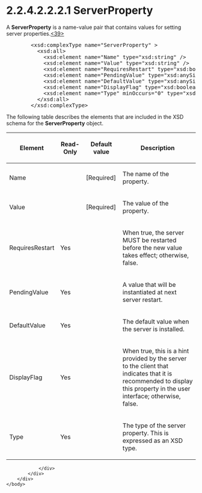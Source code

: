 <html dir="LTR" xmlns:mshelp="http://msdn.microsoft.com/mshelp" xmlns:ddue="http://ddue.schemas.microsoft.com/authoring/2003/5" xmlns:xlink="http://www.w3.org/1999/xlink" xmlns:tool="http://www.microsoft.com/tooltip">
    <head>
        <meta http-equiv="Content-Type" content="text/html; CHARSET=utf-8"></meta>
        <meta name="save" content="history"></meta>
        <title>2.2.4.2.2.2.1 ServerProperty</title>
        <xml>
            <mshelp:toctitle title="2.2.4.2.2.2.1 ServerProperty"></mshelp:toctitle>
            <mshelp:rltitle title="[MS-SSAS]: ServerProperty"></mshelp:rltitle>
            <mshelp:keyword index="A" term="077e49c9-1235-48ec-abfd-303f60531cbe"></mshelp:keyword>
            <mshelp:attr name="DCSext.ContentType" value="open specification"></mshelp:attr>
            <mshelp:attr name="AssetID" value="077e49c9-1235-48ec-abfd-303f60531cbe"></mshelp:attr>
            <mshelp:attr name="TopicType" value="kbRef"></mshelp:attr>
            <mshelp:attr name="DCSext.Title" value="[MS-SSAS]: ServerProperty" />
        </xml>
    </head>
    <body>
        <div id="header">
            <h1 class="heading">2.2.4.2.2.2.1 ServerProperty</h1>
        </div>
        <div id="mainSection">
            <div id="mainBody">
                <div id="allHistory" class="saveHistory"></div>
                <div id="sectionSection0" class="section" name="collapseableSection">
                    

<p>A <b>ServerProperty</b> is a name-value pair that contains
values for setting server properties.<a id="Appendix_A_Target_39"></a><a href="b9ac4859-2662-44ca-b131-9addd8b953dc.htm#Appendix_A_39" aria-label="Product behavior note 39">&lt;39&gt;</a></p>

<dl>
<dd>
<div><pre>   &lt;xsd:complexType name=&quot;ServerProperty&quot; &gt;
     &lt;xsd:all&gt;
       &lt;xsd:element name=&quot;Name&quot; type=&quot;xsd:string&quot; /&gt;
       &lt;xsd:element name=&quot;Value&quot; type=&quot;xsd:string&quot; /&gt;
       &lt;xsd:element name=&quot;RequiresRestart&quot; type=&quot;xsd:boolean&quot; minOccurs=&quot;0&quot; /&gt;
       &lt;xsd:element name=&quot;PendingValue&quot; type=&quot;xsd:anySimpleType&quot; minOccurs=&quot;0&quot; /&gt;
       &lt;xsd:element name=&quot;DefaultValue&quot; type=&quot;xsd:anySimpleType&quot; minOccurs=&quot;0&quot; /&gt;
       &lt;xsd:element name=&quot;DisplayFlag&quot; type=&quot;xsd:boolean&quot; minOccurs=&quot;0&quot;/&gt;
       &lt;xsd:element name=&quot;Type&quot; minOccurs=&quot;0&quot; type=&quot;xsd:string&quot; /&gt;
     &lt;/xsd:all&gt;
   &lt;/xsd:complexType&gt;
</pre></div>
</dd></dl>

<p>The following table describes the elements that are included
in the XSD schema for the <b>ServerProperty</b> object.</p>

<table>
 <thead>
  <tr>
   <th>
   <p>Element</p>
   </th>
   <th>
   <p>Read-Only</p>
   </th>
   <th>
   <p>Default value</p>
   </th>
   <th>
   <p>Description</p>
   </th>
  </tr>
 </thead>
 <tr>
  <td>
  <p>Name</p>
  </td>
  <td>
  <p> </p>
  </td>
  <td>
  <p>[Required]</p>
  </td>
  <td>
  <p>The name of the property.</p>
  </td>
 </tr>
 <tr>
  <td>
  <p>Value</p>
  </td>
  <td>
  <p> </p>
  </td>
  <td>
  <p>[Required]</p>
  </td>
  <td>
  <p>The value of the property.</p>
  </td>
 </tr>
 <tr>
  <td>
  <p>RequiresRestart</p>
  </td>
  <td>
  <p>Yes</p>
  </td>
  <td>
  <p> </p>
  </td>
  <td>
  <p>When true, the server MUST be restarted before the new
  value takes effect; otherwise, false.</p>
  </td>
 </tr>
 <tr>
  <td>
  <p>PendingValue</p>
  </td>
  <td>
  <p>Yes</p>
  </td>
  <td>
  <p> </p>
  </td>
  <td>
  <p>A value that will be instantiated at next server
  restart.</p>
  </td>
 </tr>
 <tr>
  <td>
  <p>DefaultValue</p>
  </td>
  <td>
  <p>Yes</p>
  </td>
  <td>
  <p> </p>
  </td>
  <td>
  <p>The default value when the server is installed.</p>
  </td>
 </tr>
 <tr>
  <td>
  <p>DisplayFlag</p>
  </td>
  <td>
  <p>Yes</p>
  </td>
  <td>
  <p> </p>
  </td>
  <td>
  <p>When true, this is a hint provided by the server to
  the client that indicates that it is recommended to display this property in
  the user interface; otherwise, false.</p>
  </td>
 </tr>
 <tr>
  <td>
  <p>Type</p>
  </td>
  <td>
  <p>Yes</p>
  </td>
  <td>
  <p> </p>
  </td>
  <td>
  <p>The type of the server property. This is expressed as
  an XSD type.</p>
  </td>
 </tr>
</table>

<p> </p>


                </div>
            </div>
        </div>
    </body>
</html>